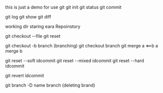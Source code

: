 this is just a demo for use git
git init
git status
git commit

git log
git show
git diff

working dir
staring eara
Repoinstory

git checkout --file
git reset

git checkout -b branch (branching)
git checkout branch
git merge 
a <==b
a merge b

git reset --soft idcommit
git reset --mixed idcommit
git reset --hard idcommit

git revert idcommit

git branch -D name branch (deleting brand)